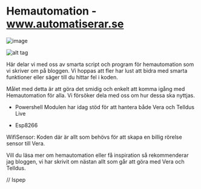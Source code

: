 ﻿# Hemautomation - www.automatiserar.se

![image](https://{github.com/Ispep/Hemautomation/blob/master/Bilder/Automatiserar.png})

![alt tag](github.com/Ispep/Hemautomation/blob/master/Bilder/Automatiserar.png "Description goes here")

 
Här delar vi med oss av smarta script och program för hemautomation som vi skriver om på bloggen. Vi hoppas att fler har lust att bidra med smarta  
funktioner eller säger till du hittar fel i koden.

Målet med detta är att göra det smidig och enkelt att komma igång med Hemautomation för alla. Vi försöker dela med oss om hur dessa ska nyttjas. 

* Powershell
Modulen har idag stöd för att hantera både Vera och Telldus Live

* Esp8266 

WifiSensor: 
Koden där är allt som behövs för att skapa en billig rörelse sensor till Vera.

Vill du läsa mer om hemautomation eller få inspiration så rekommenderar jag bloggen, vi har skrivit om nästan allt som går att göra med Vera och Telldus. 

// Ispep
